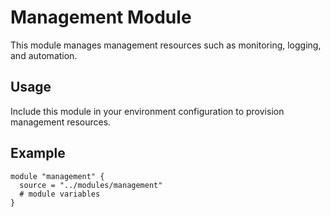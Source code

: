 # Management Module

This module manages management resources such as monitoring, logging, and automation.

## Usage
Include this module in your environment configuration to provision management resources.

## Example
```hcl
module "management" {
  source = "../modules/management"
  # module variables
}
``` 